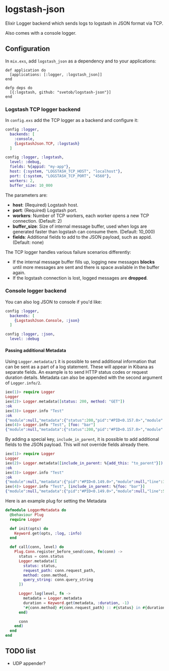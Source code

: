 # logstash-json

Elixir Logger backend which sends logs to logstash in JSON format via TCP.

Also comes with a console logger.

## Configuration

In `mix.exs`, add `logstash_json` as a dependency and to your applications:

```
def application do
  [applications: [:logger, :logstash_json]]
end

defp deps do
  [{:logstash, github: "svetob/logstash-json"}]
end
```

### Logstash TCP logger backend
In `config.exs` add the TCP logger as a backend and configure it:

```Elixir
config :logger,
  backends: [
    :console,
    {LogstashJson.TCP, :logstash}
  ]

config :logger, :logstash,
  level: :debug,
  fields: %{appid: "my-app"},
  host: {:system, "LOGSTASH_TCP_HOST", "localhost"},
  port: {:system, "LOGSTASH_TCP_PORT", "4560"},
  workers: 2,
  buffer_size: 10_000
```

The parameters are:
- __host__: (Required) Logstash host.
- __port__: (Required) Logstash port.
- __workers__: Number of TCP workers, each worker opens a new TCP connection. (Default: 2)
- __buffer_size__: Size of internal message buffer, used when logs are generated faster than logstash can consume them. (Default: 10_000)
- __fields__: Additional fields to add to the JSON payload, such as appid. (Default: none)

The TCP logger handles various failure scenarios differently:
- If the internal message buffer fills up, logging new messages __blocks__ until more messages are sent and there is space available in the buffer again.
- If the logstash connection is lost, logged messages are __dropped__.


### Console logger backend

You can also log JSON to console if you'd like:

```Elixir
config :logger,
  backends: [
    {LogstashJson.Console, :json}
  ]

config :logger, :json,
  level: :debug
```

#### Passing additional Metadata
Using `Logger.metadata/1` it is possible to send additional information that can be sent as a part of a log statement. These will appear in Kibana as separate fields. An example is to send HTTP status codes or request duration details.
Metadata can also be appended with the second argument of `Logger.info/2`.

```Elixir
iex(1)> require Logger
Logger
iex(2)> Logger.metadata([status: 200, method: "GET"])
:ok
iex(3)> Logger.info "Test"
:ok
{"module":null,"metadata":{"status":200,"pid":"#PID<0.157.0>","module":null,"method":"GET","line":3,"function":null,"file":"iex"},"message":"Test","line":3,"level":"info","function":null,"@timestamp":"2017-05-15T16:12:26.568+02:00"}
iex(4)> Logger.info "Test", [foo: "bar"]
{"module":null,"metadata":{"status":200,"pid":"#PID<0.157.0>","module":null,"method":"GET","line":4,"function":null,"foo":"bar","file":"iex"},"message":"Test","line":4,"level":"info","function":null,"@timestamp":"2017-05-15T16:13:18.254+02:00"}
```

By adding a special key, `include_in_parent`, it is possible to add additional fields to the JSON payload. This will not override fields already there.

```Elixir
iex(1)> require Logger
Logger
iex(2)> Logger.metadata([include_in_parent: %{add_this: "to_parent"}])
:ok
iex(3)> Logger.info "Test"
:ok
{"module":null,"metadata":{"pid":"#PID<0.149.0>","module":null,"line":3,"function":null,"file":"iex"},"message":"Test","line":3,"level":"info","function":null,"add_this":"to_parent","@timestamp":"2017-08-08T12:22:12.664+02:00"}
iex(4)> Logger.info "Test", [include_in_parent: %{foo: "bar"}]
{"module":null,"metadata":{"pid":"#PID<0.149.0>","module":null,"line":5,"function":null,"file":"iex"},"message":"Test","line":5,"level":"info","function":null,"foo":"bar","@timestamp":"2017-08-08T12:22:54.789+02:00"}
```
 
Here is an example plug for setting the Metadata

```Elixir
defmodule LoggerMetadata do
  @behaviour Plug
  require Logger

  def init(opts) do
    Keyword.get(opts, :log, :info)
  end

  def call(conn, level) do
    Plug.Conn.register_before_send(conn, fn(conn) ->
      status = conn.status
      Logger.metadata([
        status: status,
        request_path: conn.request_path,
        method: conn.method,
        query_string: conn.query_string
      ])

      Logger.log(level, fn ->
        metadata = Logger.metadata
        duration = Keyword.get(metadata, :duration, -1)
        "#{conn.method} #{conn.request_path} :: #{status} in #{duration}ms"
      end)

      conn
    end)
  end
end
```



## TODO list

- UDP appender?
